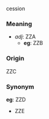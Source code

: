 cession
### Meaning
+ _adj_: ZZA
	+ __eg__: ZZB

### Origin

ZZC

### Synonym

__eg__: ZZD

+ ZZE


